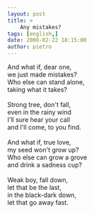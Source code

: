 ```yaml
---
layout: post
title: >
    Any mistakes?
tags: [english,]
date: 2008-02-22 18:15:00
author: pietro
---
```

And what if, dear one,<br/>we just made mistakes?<br/>Who else can stand alone,<br/>taking what it takes?<br/><br/>Strong tree, don't fall,<br/>even in the rainy wind<br/>I'll sure hear your call<br/>and I'll come, to you find.<br/><br/>And what if, true love,<br/>my seed won't grow up?<br/>Who else can grow a grove<br/>and drink a sadness cup?<br/><br/>Weak boy, fall down,<br/>let that be the last,<br/>in the black-dark down,<br/>let that go away fast.
